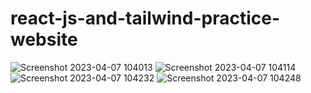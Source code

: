 
# react-js-and-tailwind-practice-website
![Screenshot 2023-04-07 104013](https://user-images.githubusercontent.com/91744010/230545602-c48910b0-30bc-45fd-bd4b-c028a3985859.png)
![Screenshot 2023-04-07 104114](https://user-images.githubusercontent.com/91744010/230545597-67a37cd3-f224-4a67-99d3-753c11e10095.png)
![Screenshot 2023-04-07 104232](https://user-images.githubusercontent.com/91744010/230545595-644a561b-684e-456a-bc8f-edc83250b039.png)
![Screenshot 2023-04-07 104248](https://user-images.githubusercontent.com/91744010/230545594-da8cab6f-4ba9-423f-876a-7b88fd43a1ff.png)


